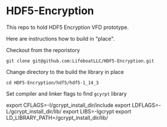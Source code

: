 # HDF5-Encryption
This repo to hold HDF5 Encryption VFD prototype.

Here are instructions how to build in "place".

Checkout from the reporistory

`git clone git@github.com:LifeboatLLC/HDF5-Encryption.git`

Change directory to the build the library in place

`cd HDF5-Encryption/hdf5/hdf5-1_14_3`

Set compiler and linker flags to find `gcyrpt` library

export CFLAGS=-I/gcrypt_install_dir/include
export LDFLAGS=-L/gcrypt_install_dir/lib/
export LIBS=-lgcrypt
export LD_LIBRARY_PATH=/gcrypt_install_dir/lib/

